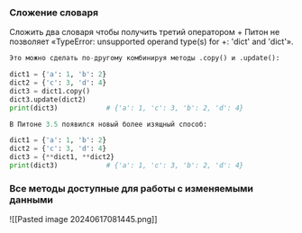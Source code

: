 
### Сложение словаря
Сложить два словаря чтобы получить третий оператором + Питон не позволяет «TypeError: unsupported operand type(s) for +: 'dict' and 'dict'».

```python
Это можно сделать по-другому комбинируя методы .copy() и .update():

dict1 = {'a': 1, 'b': 2}
dict2 = {'c': 3, 'd': 4}
dict3 = dict1.copy()
dict3.update(dict2)
print(dict3)        	# {'a': 1, 'c': 3, 'b': 2, 'd': 4}

В Питоне 3.5 появился новый более изящный способ:

dict1 = {'a': 1, 'b': 2}
dict2 = {'c': 3, 'd': 4}
dict3 = {**dict1, **dict2}
print(dict3)        	# {'a': 1, 'c': 3, 'b': 2, 'd': 4}
```

### Все методы доступные для работы с изменяемыми данными
![[Pasted image 20240617081445.png]]
